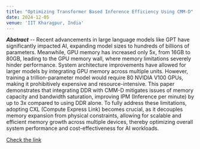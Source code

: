 ```yaml
---
title: "Optimizing Transformer Based Inference Efficiency Using CMM-D"
date: 2024-12-05
venue: 'IIT Kharagpur, India'
---
```



_**Abstract**_ -- Recent advancements in large language models like GPT have significantly impacted AI, expanding model sizes to hundreds of billions of parameters. Meanwhile, GPU memory has increased only 5x, from 16GB to 80GB, leading to the GPU memory wall, where memory limitations severely hinder performance. System architecture improvements have allowed for larger models by integrating GPU memory across multiple units. However, training a trillion-parameter model would require 80 NVIDIA V100 GPUs, making it prohibitively expensive and resource-intensive. This paper demonstrates that integrating DDR with CMM-D mitigates issues of memory capacity and bandwidth saturation, improving IPM (Inference per minute) by up to 3x compared to using DDR alone. To fully address these limitations, adopting CXL (Compute Express Link) becomes crucial, as it decouples memory expansion from physical constraints, allowing for scalable and efficient memory growth across multiple devices, thereby optimizing overall system performance and cost-effectiveness for AI workloads.

[Check the link]([https://patentcenter.uspto.gov/applications/18218893/](https://ieeexplore.ieee.org/abstract/document/10958315))




